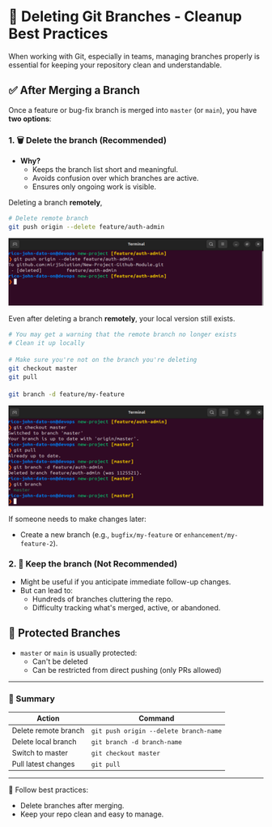 # 🧹 Deleting Git Branches - Cleanup Best Practices

When working with Git, especially in teams, managing branches properly is essential for keeping your repository clean and understandable.

## ✅ After Merging a Branch

Once a feature or bug-fix branch is merged into `master` (or `main`), you have **two options**:

### 1. 🗑️ Delete the branch (Recommended)

- **Why?**
  - Keeps the branch list short and meaningful.
  - Avoids confusion over which branches are active.
  - Ensures only ongoing work is visible.

Deleting a branch **remotely**,

```bash
# Delete remote branch
git push origin --delete feature/auth-admin
```

![Deleting Branch Repository](Images/delbranchrepo.png)

Even after deleting a branch **remotely**, your local version still exists.

```bash
# You may get a warning that the remote branch no longer exists
# Clean it up locally

# Make sure you're not on the branch you're deleting
git checkout master
git pull

git branch -d feature/my-feature
```

![Deleting Branch Locally](Images/deletebranchlocal.png)

If someone needs to make changes later:

- Create a new branch (e.g., `bugfix/my-feature` or `enhancement/my-feature-2`).

### 2. 🧷 Keep the branch (Not Recommended)

- Might be useful if you anticipate immediate follow-up changes.
- But can lead to:
  - Hundreds of branches cluttering the repo.
  - Difficulty tracking what's merged, active, or abandoned.

## 🚨 Protected Branches

- `master` or `main` is usually protected:
  - Can't be deleted
  - Can be restricted from direct pushing (only PRs allowed)

---

### 🧠 Summary

| Action               | Command                                |
| -------------------- | -------------------------------------- |
| Delete remote branch | `git push origin --delete branch-name` |
| Delete local branch  | `git branch -d branch-name`            |
| Switch to master     | `git checkout master`                  |
| Pull latest changes  | `git pull`                             |

---

📘 Follow best practices:

- Delete branches after merging.
- Keep your repo clean and easy to manage.
